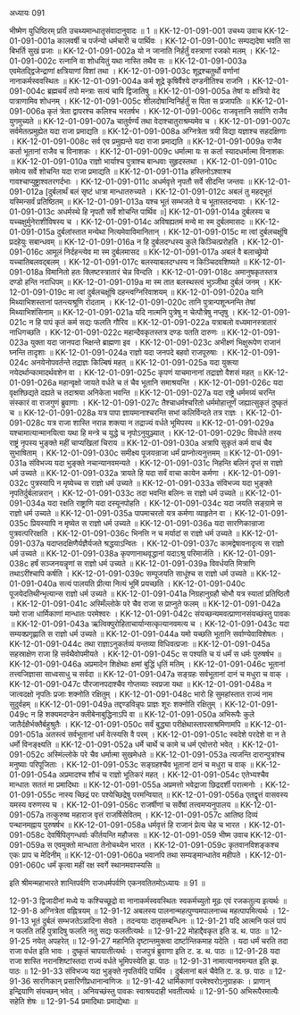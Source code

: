 अध्यायः 091

भीष्मेण युधिष्ठिरम् प्रति उचथ्यमान्धातृसंवादानुवादः ॥ 1 ॥
KK-12-01-091-001	उचथ्य उवाच 
KK-12-01-091-001a	कालवर्षी च पर्जन्यो धर्मचारी च पार्थिवः ।
KK-12-01-091-001c	सम्पद्यदेषा भवति सा बिभर्ति सुखं प्रजाः ॥
KK-12-01-091-002a	यो न जानाति निर्हर्तुं वस्त्राणां रजको मलम् ।
KK-12-01-091-002c	रत्नानि वा शोधयितुं यथा नास्ति तथैव सः ॥
KK-12-01-091-003a	एवमेतद्द्विजेन्द्राणां क्षत्रियाणां विशां तथा ।
KK-12-01-091-003c	शूद्रश्चतुर्थो वर्णानां नानाकर्मस्ववस्थितः ॥
KK-12-01-091-004a	कर्म शूद्रे कृषिर्वैश्ये दण्डनीतिश्च राजनि ।
KK-12-01-091-004c	ब्रह्मचर्यं तपो मन्त्राः सत्यं चापि द्विजातिषु ॥
KK-12-01-091-005a	तेषां यः क्षत्रियो वेद पात्राणामिव शोधनम् ।
KK-12-01-091-005c	शीलदोषान्विनिर्हर्तुं स पिता स प्रजापतिः ॥
KK-12-01-091-006a	कृतं त्रेता द्वापरश्च कलिश्च भरतर्षभ ।
KK-12-01-091-006c	राजवृत्तानि सर्वाणि राजैव युगमुच्यते ॥
KK-12-01-091-007a	चातुर्वर्ण्यं तथा वेदाश्चातुराश्रम्यमेव च ।
KK-12-01-091-007c	सर्वमेतत्प्रमुह्येत यदा राजा प्रमाद्यति ॥
KK-12-01-091-008a	अग्नित्रेता त्रयी विद्या यज्ञाश्च सहदक्षिणाः ।
KK-12-01-091-008c	सर्व एव प्रमुह्यन्ते यदा राजा प्रमाद्यति ॥
KK-12-01-091-009a	राजैव कर्ता भूतानां राजैव च विनाशकः ।
KK-12-01-091-009c	धर्मात्मा यः स कर्ता स्यादधर्मात्मा विनाशकः ॥
KK-12-01-091-010a	राज्ञो भार्याश्च पुत्राश्च बान्धवाः सुहृदस्तथा ।
KK-12-01-091-010c	समेत्य सर्वे शोचन्ति यदा राजा प्रमाद्यति ॥
KK-12-01-091-011a	हस्तिनोऽश्वाश्च गावश्चाप्युष्ट्राश्वतरगर्दभाः ।
KK-12-01-091-011c	अधर्मवृत्ते नृपतौ सर्वे सीदन्ति जन्तवः ॥
KK-12-01-091-012a	[दुर्बलार्थं बलं सृष्टं धात्रा मान्धातरुच्यते ।
KK-12-01-091-012c	अबलं तु महद्भूतं यस्मिन्सर्वं प्रतिष्ठितम् ॥
KK-12-01-091-013a	यश्च भूतं सम्भजते ये च भूतास्तदन्वयाः ।
KK-12-01-091-013c	अधर्मस्थे हि नृपतौ सर्वे शोचन्ति पार्थिव ॥]
KK-12-01-091-014a	दुर्बलस्य च यच्चक्षुर्मुनेराशीविषस्य च ।
KK-12-01-091-014c	अविषह्यतमं मन्ये मा स्म दुर्बलमासदः ॥
KK-12-01-091-015a	दुर्बलांस्तात मन्येथा नित्यमेवाविमानितान् ।
KK-12-01-091-015c	मा त्वां दुर्बलचक्षूंषि प्रदहेयुः सबान्धवम् ॥
KK-12-01-091-016a	न हि दुर्बलदग्धस्य कुले किञ्चित्प्ररोहति ।
KK-12-01-091-016c	आमूलं निर्दहन्त्येव मा स्म दुर्बलमासद ॥
KK-12-01-091-017a	अबलं वै बलाच्छ्रेयो यच्चातिबलवद्बलम् ।
KK-12-01-091-017c	बलस्याबलदग्धस्य न किञ्चिदवशिष्यते ॥
KK-12-01-091-018a	विमानितो हतः क्लिष्टस्त्रातारं चेन्न विन्दति ।
KK-12-01-091-018c	अमानुषकृतस्तत्र दण्डो हन्ति नराधिपम् ॥
KK-12-01-091-019a	मा स्म तात बलस्थस्त्वं भुञ्जीथा दुर्बलं जनम् ।
KK-12-01-091-019c	मा त्वां दुर्बलचक्षूंषि दहन्त्वग्निरिवाशयम् ॥
KK-12-01-091-020a	यानि मिथ्याभिशस्तानां पतन्त्यश्रूणि रोदताम् ।
KK-12-01-091-020c	तानि पुत्रान्पशून्घ्नन्ति तेषां मिथ्याभिशंसिनाम् ॥
KK-12-01-091-021a	यदि नात्मनि पुत्रेषु न चेत्पौत्रेषु नप्तृषु ।
KK-12-01-091-021c	न हि पापं कृतं कर्म सद्यः फलति गौरिव ॥
KK-12-01-091-022a	यत्राबलो वध्यमानस्त्रातारं नाधिगच्छति ।
KK-12-01-091-022c	महान्दैवकृतस्तत्र दण्डः पतति दारुणः ॥
KK-12-01-091-023a	युक्ता यदा जानपदा भिक्षन्ते ब्राह्मणा इव ।
KK-12-01-091-023c	अभीक्ष्णं भिक्षुरूपेण राजानं घ्नन्ति तादृशाः ॥
KK-12-01-091-024a	राज्ञो यदा जनपदे बहवो राजपूरुषाः ।
KK-12-01-091-024c	अनयेनोपवर्तन्ते तद्राज्ञः किल्बिषं महत् ॥
KK-12-01-091-025a	यदा युक्त्या नयेदर्थान्कामादर्थवशेन वा ।
KK-12-01-091-025c	कृपणं याचमानानां तद्राज्ञो वैशसं महत् ॥
KK-12-01-091-026a	महान्वृक्षो जायते वर्धते च तं चैव भूतानि समाश्रयन्ति ।
KK-12-01-091-026c	यदा वृक्षश्छिद्यते दह्यते च तदाश्रया अनिकेता भवन्ति ॥
KK-12-01-091-027a	यदा राष्ट्रे धर्ममग्र्यं चरन्ति संस्कारं वा राजगुणं ब्रुवाणाः ।
KK-12-01-091-027c	तैश्चाधर्मश्चरितो धर्ममोहात्तूर्णं जह्यात्सुकृतं दुष्कृतं च ॥
KK-12-01-091-028a	यत्र पापा ज्ञायमानाश्चरन्ति सभां कलिर्विन्दते तत्र राज्ञः ।
KK-12-01-091-028c	यत्र राजा शास्ति नरान्न शक्त्या न तद्राज्यं वर्धते भूमिपस्य ॥
KK-12-01-091-029a	यश्चामात्यान्मानयित्वा यथा हि मन्त्रे च युद्धे च नृपोऽनुयुञ्ज्यात् ।
KK-12-01-091-029c	विवर्धते तस्य राष्ट्रं नृपस्य भुङ्क्ते महीं चाप्यखिलां चिराय ॥
KK-12-01-091-030a	अत्रापि सुकृतं कर्म वाचं चैव सुभाषिताम् ।
KK-12-01-091-030c	समीक्ष्य पूजयन्राजा धर्मं प्राप्नोत्यनुत्तमम् ॥
KK-12-01-091-031a	संविभज्य यदा भुङ्क्ते नचान्यानवमन्यते ।
KK-12-01-091-031c	निहन्ति बलिनं दृप्तं स राज्ञो धर्म उच्यते ॥
KK-12-01-091-032a	त्रायते हि यदा सर्वं वाचा कायेन कर्मणा ।
KK-12-01-091-032c	पुत्रस्यापि न मृष्येच्च स राज्ञो धर्म उच्यते ॥
KK-12-01-091-033a	संविभज्य यदा भुङ्क्ते नृपतिर्दुर्बलान्नरान् ।
KK-12-01-091-033c	तदा भवन्ति बलिनः स राज्ञो धर्म उच्यते ॥
KK-12-01-091-034a	यदा रक्षति राष्ट्राणि यदा दस्यूनपोहति ।
KK-12-01-091-034c	यदा जयति सङ्ग्रामे स राज्ञो धर्म उच्यते ॥
KK-12-01-091-035a	पापमाचरतो यत्र कर्मणा व्याहृतेन वा ।
KK-12-01-091-035c	प्रियस्यापि न मृष्येत स राज्ञो धर्म उच्यते ॥
KK-12-01-091-036a	यदा सारणिकान्राजा पुत्रवत्परिरक्षति ।
KK-12-01-091-036c	भिनत्ति न च मर्यादां स राज्ञो धर्म उच्यते ॥
KK-12-01-091-037a	यदाप्तदक्षिणैर्यज्ञैर्यजते श्रद्धयाऽन्वितः ।
KK-12-01-091-037c	कामद्वेषावनादृत्य स राज्ञो धर्म उच्यते ॥
KK-12-01-091-038a	कृपणानाथवृद्धानां यदाऽश्रु परिमार्जति ।
KK-12-01-091-038c	हर्षं सञ्जनयन्नॄणां स राज्ञो धर्म उच्यते ॥
KK-12-01-091-039a	विवर्धयति मित्राणि तथाऽरींश्चापि कर्षति ।
KK-12-01-091-039c	सम्पूजयति साधूंश्च स राज्ञो धर्म उच्यते ॥
KK-12-01-091-040a	सत्यं पालयति प्रीत्या नित्यं भूमिं प्रयच्छति ।
KK-12-01-091-040c	पूजयेदतिथीन्भृत्यान्स राज्ञो धर्म उच्यते ॥
KK-12-01-091-041a	निग्रहानुग्रहौ चोभौ यत्र स्यातां प्रतिष्ठितौ ।
KK-12-01-091-041c	अस्मिँल्लोके परे चैव राजा स प्राप्नुते फलम् ॥
KK-12-01-091-042a	यमो राजा धार्मिकाणां मान्धातः परमेश्वरः ।
KK-12-01-091-042c	संयच्छन्यमवत्प्राणानसंयच्छंस्तु पावकः ॥
KK-12-01-091-043a	ऋत्विक्पुरोहिताचार्यान्सत्कृत्यानवमत्य च ।
KK-12-01-091-043c	यदा सम्यक्प्रगृह्णाति स राज्ञो धर्म उच्यते ॥
KK-12-01-091-044a	यमो यच्छति भूतानि सर्वाण्येवाविशेषतः ।
KK-12-01-091-044c	तथा राज्ञाऽनुकर्तव्यं यन्तव्या विधिवत्प्रजाः ॥
KK-12-01-091-045a	सहस्राक्षेण राजा हि सर्वथैवोपमीयते ।
KK-12-01-091-045c	स पश्यति च यं धर्मं स धर्मः पुरुषर्षभ ॥
KK-12-01-091-046a	अप्रमादेन शिक्षेथाः क्षमां बुद्धिं धृतिं मतिम् ।
KK-12-01-091-046c	भूतानां तत्त्वजिज्ञासा साध्वसाधु च सर्वदा ॥
KK-12-01-091-047a	सङ्ग्रहः सर्वभूतानां दानं च मधुरा च वाक् ।
KK-12-01-091-047c	पौरजानपदाश्चैव गोप्तव्याः स्वप्रजा यथा ॥
KK-12-01-091-048a	न जात्वदक्षो नृपतिः प्रजाः शक्नोति रक्षितुम् ।
KK-12-01-091-048c	भारो हि सुमहांस्तात राज्यं नाम सुदुर्वहम् ॥
KK-12-01-091-049a	तद्दण्डविन्नृपः प्राज्ञः शूरः शक्नोति रक्षितुम् ।
KK-12-01-091-049c	न हि शक्यमदण्डेन क्लीबेनाबुद्धिनाऽपि वा ॥
KK-12-01-091-050a	अभिरूपैः कुले जातैर्दक्षैर्भक्तैर्बहुश्रुतैः ।
KK-12-01-091-050c	सर्वं बुद्ध्या परीक्षेथास्तापसाश्रमिणामपि ॥
KK-12-01-091-051a	अतस्त्वं सर्वभूतानां धर्मं वेत्स्यसि वै परम् ।
KK-12-01-091-051c	स्वदेशे परदेशे वा न ते धर्मो विनङ्क्ष्यति ॥
KK-12-01-091-052a	धर्मे चार्थे च कामे च धर्म एवोत्तरो भवेत् ।
KK-12-01-091-052c	अस्मिंल्लोके परे चैव धर्मात्मा सुखमेधते ॥
KK-12-01-091-053a	त्यजन्ति दारान्पुत्रांश्च मनुष्याः परिपूजिताः ।
KK-12-01-091-053c	सङ्ग्रहश्चैव भूतानां दानं च मधुरा च वाक् ॥
KK-12-01-091-054a	अप्रमादश्च शौचं च राज्ञो भूतिकरं महत् ।
KK-12-01-091-054c	एतेभ्यश्चैव मान्धातः सततं मा प्रमादिथाः ॥
KK-12-01-091-055a	अप्रमत्तो भवेद्राजा छिद्रदर्शी परात्मनोः ।
KK-12-01-091-055c	नास्य च्छिद्रं परः पश्येच्छिद्रेषु परमन्वियात् ॥
KK-12-01-091-056a	एतद्वॄत्तं वासवस्य यमस्य वरुणस्य च ।
KK-12-01-091-056c	राजर्षीणां च सर्वेषां तत्त्वमप्यनुपालय ॥
KK-12-01-091-057a	तत्कुरुष्व महाराज वृत्तं राजर्षिसेवितम् ।
KK-12-01-091-057c	आतिष्ठ दिव्यं पन्थानमह्नाय पुरुषर्षभ ॥
KK-12-01-091-058a	धर्मवृत्तं हि राजानं प्रेत्य चेह च भारत ।
KK-12-01-091-058c	देवर्षिपितृगन्धर्वाः कीर्तयन्ति महौजसः ॥
KK-12-01-091-059	भीष्म उवाच 
KK-12-01-091-059a	स एवमुक्तो मान्धाता तेनोचथ्येन भारत ।
KK-12-01-091-059c	कृतवानविशङ्कश्च एकः प्राप च मेदिनीम् ॥
KK-12-01-091-060a	भवानपि तथा सम्यङ्मान्धातेव महीपते ।
KK-12-01-091-060c	धर्मं कृत्वा महीं रक्ष स्वर्गे स्थानमवाप्स्यसि ॥ 

इति श्रीमन्महाभारते शान्तिपर्वणि राजधर्मपर्वणि एकनवतितमोऽध्यायः ॥ 91 ॥

12-91-3 द्विजादीनां मध्ये यः कश्चिच्छूद्रो वा नानाकर्मस्ववस्थितः स्वकर्मच्युतो मूढः एवं रजकतुल्य इत्यर्थः ॥ 12-91-8 अग्नित्रेता वह्नित्रयम् ॥ 12-91-12 अबलस्य पालनान्महत्पुण्यमपालनाच्च महत्पापमित्यर्थः । 12-91-13 भूतं दुर्बलं सम्भजतेऽन्नादिना सेवते । तदन्वयाः दातृसम्बन्धिनः ॥ 12-91-21 यदि आत्मनि फलं पापं न फलति तर्हि पुत्रादिषु फलति नतु सद्यः फलतीत्यर्थः ॥ 12-91-22 मोहाद्दैवकृत इति ड. थ. पाठः ॥ 12-91-25 नयेत् अपहरेत् ॥ 12-91-27 महानिति दृष्टान्तमुक्त्वा दार्ष्टान्तिकमाह यदेति । यदा धर्मं चरति तदा राजा वर्धत इति भावः । दुष्कृतं चापयातीत्यर्थः । राजपुत्रं ब्रुवाणा इति ट. ड. थ. पाठः ॥ 12-91-28 यदा राजा शास्ति नरानशिष्टांस्तदा राज्यं वर्धते भूमिपस्येति झ. पाठः ॥ 12-91-31 नामात्यानवमन्यत इति झ. पाठः ॥ 12-91-33 संविभज्य यदा भुङ्क्ते नृपतिर्यदि पार्थिव । दुर्बलानां बलं चैवेति ट. ड. छ. पाठः ॥ 12-91-36 सारणिकान् प्रसारिणीप्रधानान्वणिजः ॥ 12-91-42 धार्मिकाणां परमेश्वरोऽनुग्राहकः । प्राणान् इन्द्रियाणि संयच्छन् भवेत् । अनियच्छंस्तु पावकः स्वाश्रयदाही भवतीत्यर्थः ॥ 12-91-50 अभिरूपैरमात्यैः सहेति शेषः ॥ 12-91-54 प्रमादिथाः प्रमाद्येथाः ॥

